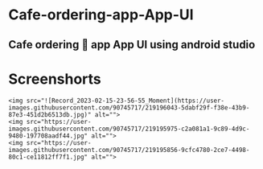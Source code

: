 <!DOCTYPE html>
<html lang="en">
<head>
    <meta charset="UTF-8">
    <meta name="viewport" content="width=device-width, initial-scale=1.0">
    <title>Document</title>
    <style>
        img
        {
            width: 400px;
            margin: 30px;
        }
    </style>
</head>
<body>
    <h1>Cafe-ordering-app-App-UI</h1>
    <h2>Cafe ordering 🚛 app App UI using android studio </h2>

# Screenshorts

    <img src="![Record_2023-02-15-23-56-55_Moment](https://user-images.githubusercontent.com/90745717/219196043-5dabf29f-f38e-43b9-87e3-451d2b6513db.jpg)" alt="">
    <img src="https://user-images.githubusercontent.com/90745717/219195975-c2a081a1-9c89-4d9c-9480-197708aadf44.jpg" alt="">
    <img src="https://user-images.githubusercontent.com/90745717/219195856-9cfc4780-2ce7-4498-80c1-ce11812ff7f1.jpg" alt="">

</body>
</html>
